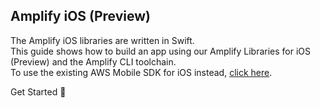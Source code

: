 ## Amplify iOS (Preview)
The Amplify iOS libraries are written in Swift.   
This guide shows how to build an app using our Amplify Libraries for iOS (Preview) and the Amplify CLI toolchain.  
To use the existing AWS Mobile SDK for iOS instead, [click here](../sdk/sdk.md).

<docs-internal-link-button href="~/lib/getting-started/setup.md">
  <span slot="text">Get Started 🚀</span>
</docs-internal-link-button>
